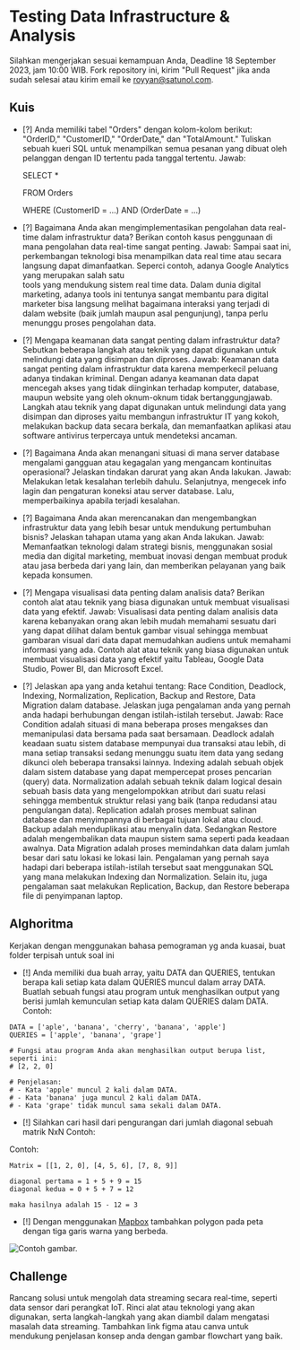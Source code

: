 # Testing Data Infrastructure & Analysis
Silahkan mengerjakan sesuai kemampuan Anda, Deadline 18 September 2023, jam 10:00 WIB. Fork repository ini, kirim "Pull Request" jika anda sudah selesai atau kirim email ke royyan@satunol.com.
## Kuis

- [?] Anda memiliki tabel "Orders" dengan kolom-kolom berikut: "OrderID," "CustomerID," "OrderDate," dan "TotalAmount." Tuliskan sebuah kueri SQL untuk menampilkan semua pesanan yang dibuat oleh pelanggan dengan ID tertentu pada tanggal tertentu.
  Jawab:

  SELECT *

  FROM Orders

  WHERE (CustomerID = ...) AND (OrderDate = ...)
  
- [?] Bagaimana Anda akan mengimplementasikan pengolahan data real-time dalam infrastruktur data? Berikan contoh kasus penggunaan di mana pengolahan data real-time sangat penting.
  Jawab:
  Sampai saat ini, perkembangan teknologi bisa menampilkan data real time atau secara langsung dapat dimanfaatkan. Seperci contoh, adanya Google Analytics yang merupakan salah satu   
  tools yang mendukung sistem real time data. Dalam dunia digital marketing, adanya tools ini tentunya sangat membantu para digital marketer bisa langsung melihat bagaimana interaksi 
  yang terjadi di dalam website (baik jumlah maupun asal pengunjung), tanpa perlu menunggu proses pengolahan data.
  
- [?] Mengapa keamanan data sangat penting dalam infrastruktur data? Sebutkan beberapa langkah atau teknik yang dapat digunakan untuk melindungi data yang disimpan dan diproses.
  Jawab:
  Keamanan data sangat penting dalam infrastruktur data karena memperkecil peluang adanya tindakan kriminal. Dengan adanya keamanan data dapat mencegah akses yang tidak diinginkan 
  terhadap komputer, database, maupun website yang oleh oknum-oknum tidak bertanggungjawab. Langkah atau teknik yang dapat digunakan untuk melindungi data yang disimpan dan diproses 
  yaitu membangun infrastruktur IT yang kokoh, melakukan backup data secara berkala, dan memanfaatkan aplikasi atau software antivirus terpercaya untuk mendeteksi ancaman.
  
- [?] Bagaimana Anda akan menangani situasi di mana server database mengalami gangguan atau kegagalan yang mengancam kontinuitas operasional? Jelaskan tindakan darurat yang akan Anda lakukan.
  Jawab:
  Melakukan letak kesalahan terlebih dahulu. Selanjutnya, mengecek info lagin dan pengaturan koneksi atau server database. Lalu, memperbaikinya apabila terjadi kesalahan.
  
- [?] Bagaimana Anda akan merencanakan dan mengembangkan infrastruktur data yang lebih besar untuk mendukung pertumbuhan bisnis? Jelaskan tahapan utama yang akan Anda lakukan.
  Jawab:
  Memanfaatkan teknologi dalam strategi bisnis, menggunakan sosial media dan digital marketing, membuat inovasi dengan membuat produk atau jasa berbeda dari yang lain, dan memberikan 
  pelayanan yang baik kepada konsumen.
  
- [?] Mengapa visualisasi data penting dalam analisis data? Berikan contoh alat atau teknik yang biasa digunakan untuk membuat visualisasi data yang efektif.
  Jawab:
  Visualisasi data penting dalam analisis data karena kebanyakan orang akan lebih mudah memahami sesuatu dari yang dapat dilihat dalam bentuk gambar visual sehingga membuat gambaran 
  visual dari data dapat memudahkan audiens untuk memahami informasi yang ada. Contoh alat atau teknik yang biasa digunakan untuk membuat visualisasi data yang efektif yaitu Tableau, 
  Google Data Studio, Power BI, dan Microsoft Excel.
  
- [?] Jelaskan apa yang anda ketahui tentang: Race Condition, Deadlock, Indexing, Normalization, Replication, Backup and Restore, Data Migration dalam database. Jelaskan juga pengalaman anda yang pernah anda hadapi berhubungan dengan istilah-istilah tersebut.
  Jawab:
  Race Condition adalah situasi di mana beberapa proses mengakses dan memanipulasi data bersama pada saat bersamaan.
  Deadlock adalah keadaan suatu sistem database mempunyai dua transaksi atau lebih, di mana setiap transaksi sedang menunggu suatu item data yang sedang dikunci oleh beberapa transaksi 
  lainnya.
  Indexing adalah sebuah objek dalam sistem database yang dapat mempercepat proses pencarian (query) data.
  Normalization adalah sebuah teknik dalam logical desain sebuah basis data yang mengelompokkan atribut dari suatu relasi sehingga membentuk struktur relasi yang baik (tanpa redudansi 
  atau pengulangan data).
  Replication adalah proses membuat salinan database dan menyimpannya di berbagai tujuan lokal atau cloud.
  Backup adalah menduplikasi atau menyalin data. Sedangkan Restore adalah mengembalikan data maupun sistem sama seperti pada keadaan awalnya.
  Data Migration adalah proses memindahkan data dalam jumlah besar dari satu lokasi ke lokasi lain.
  Pengalaman yang pernah saya hadapi dari beberapa istilah-istilah tersebut saat menggunakan SQL yang mana melakukan Indexing dan Normalization. Selain itu, juga pengalaman saat 
  melakukan Replication, Backup, dan Restore beberapa file di penyimpanan laptop. 

## Alghoritma
Kerjakan dengan menggunakan bahasa pemograman yg anda kuasai, buat folder terpisah untuk soal ini
- [!] Anda memiliki dua buah array, yaitu DATA dan QUERIES, tentukan berapa kali setiap kata dalam QUERIES muncul dalam array DATA. Buatlah sebuah fungsi atau program untuk menghasilkan output yang berisi jumlah kemunculan setiap kata dalam QUERIES dalam DATA. 
Contoh:  
```
DATA = ['aple', 'banana', 'cherry', 'banana', 'apple']
QUERIES = ['apple', 'banana', 'grape']

# Fungsi atau program Anda akan menghasilkan output berupa list, seperti ini:
# [2, 2, 0]

# Penjelasan:
# - Kata 'apple' muncul 2 kali dalam DATA.
# - Kata 'banana' juga muncul 2 kali dalam DATA.
# - Kata 'grape' tidak muncul sama sekali dalam DATA.
```
- [!] Silahkan cari hasil dari pengurangan dari jumlah diagonal sebuah matrik NxN Contoh:

Contoh:
```
Matrix = [[1, 2, 0], [4, 5, 6], [7, 8, 9]]

diagonal pertama = 1 + 5 + 9 = 15 
diagonal kedua = 0 + 5 + 7 = 12 

maka hasilnya adalah 15 - 12 = 3
```

- [!] Dengan menggunakan [Mapbox](https://docs.mapbox.com/help/glossary/mapbox-gl-js/) tambahkan polygon pada peta dengan tiga garis warna yang berbeda. 

![Contoh gambar.](mapbox.jpg)

## Challenge
Rancang solusi untuk mengolah data streaming secara real-time, seperti data sensor dari perangkat IoT. Rinci alat atau teknologi yang akan digunakan, serta langkah-langkah yang akan diambil dalam mengatasi masalah data streaming. Tambahkan link figma atau canva untuk mendukung penjelasan konsep anda dengan gambar flowchart yang baik.
